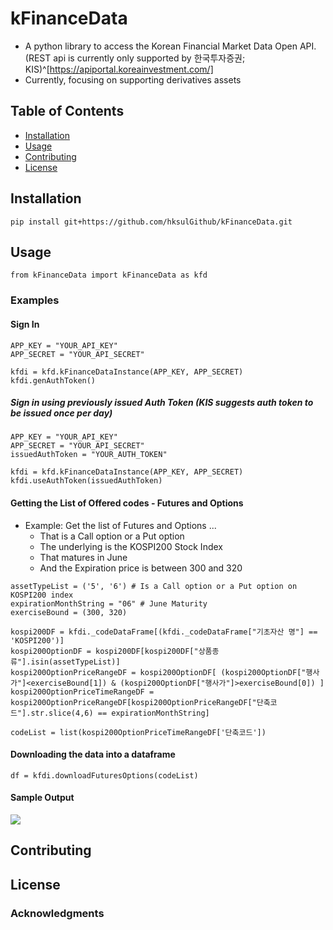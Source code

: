 # kFinanceData

- A python library to access the Korean Financial Market Data Open API. 
  (REST api is currently only supported by 한국투자증권; KIS)^[https://apiportal.koreainvestment.com/]
- Currently, focusing on supporting derivatives assets

## Table of Contents

- [Installation](#installation)
- [Usage](#usage)
- [Contributing](#contributing)
- [License](#license)

## Installation
```
pip install git+https://github.com/hksulGithub/kFinanceData.git
```

## Usage

```
from kFinanceData import kFinanceData as kfd
```

### Examples


#### Sign In
```
APP_KEY = "YOUR_API_KEY"
APP_SECRET = "YOUR_API_SECRET" 

kfdi = kfd.kFinanceDataInstance(APP_KEY, APP_SECRET)
kfdi.genAuthToken()
```

##### Sign in using previously issued Auth Token (KIS suggests auth token to be issued once per day)
```
APP_KEY = "YOUR_API_KEY"
APP_SECRET = "YOUR_API_SECRET" 
issuedAuthToken = "YOUR_AUTH_TOKEN"

kfdi = kfd.kFinanceDataInstance(APP_KEY, APP_SECRET)
kfdi.useAuthToken(issuedAuthToken)
```


#### Getting the List of Offered codes - Futures and Options

- Example: Get the list of Futures and Options ...
  - That is a Call option or a Put option 
  - The underlying is the KOSPI200 Stock Index
  - That matures in June
  - And the Expiration price is between 300 and 320
  

```
assetTypeList = ('5', '6') # Is a Call option or a Put option on KOSPI200 index
expirationMonthString = "06" # June Maturity
exerciseBound = (300, 320)

kospi200DF = kfdi._codeDataFrame[(kfdi._codeDataFrame["기초자산 명"] == 'KOSPI200')]
kospi200OptionDF = kospi200DF[kospi200DF["상품종류"].isin(assetTypeList)] 
kospi200OptionPriceRangeDF = kospi200OptionDF[ (kospi200OptionDF["행사가"]<exerciseBound[1]) & (kospi200OptionDF["행사가"]>exerciseBound[0]) ]
kospi200OptionPriceTimeRangeDF = kospi200OptionPriceRangeDF[kospi200OptionPriceRangeDF["단축코드"].str.slice(4,6) == expirationMonthString]

codeList = list(kospi200OptionPriceTimeRangeDF['단축코드'])
```


#### Downloading the data into a dataframe

```
df = kfdi.downloadFuturesOptions(codeList) 
```

#### Sample Output

![](https://i.imgur.com/GJuMlwe.png)

## Contributing


## License


### Acknowledgments

